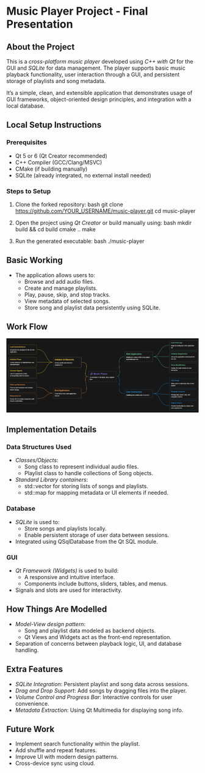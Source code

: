 # Music Player Project - Final Presentation

## About the Project

This is a *cross-platform music player* developed using *C++ with Qt* for the GUI and *SQLite* for data management. The player supports basic music playback functionality, user interaction through a GUI, and persistent storage of playlists and song metadata.

It’s a simple, clean, and extensible application that demonstrates usage of GUI frameworks, object-oriented design principles, and integration with a local database.

## Local Setup Instructions

### Prerequisites

- Qt 5 or 6 (Qt Creator recommended)
- C++ Compiler (GCC/Clang/MSVC)
- CMake (if building manually)
- SQLite (already integrated, no external install needed)

### Steps to Setup

1. Clone the forked repository:
   bash
   git clone https://github.com/YOUR_USERNAME/music-player.git
   cd music-player
   
2. Open the project using *Qt Creator* or build manually using:
   bash
   mkdir build && cd build
   cmake ..
   make
   
3. Run the generated executable:
   bash
   ./music-player
   

## Basic Working

- The application allows users to:
  - Browse and add audio files.
  - Create and manage playlists.
  - Play, pause, skip, and stop tracks.
  - View metadata of selected songs.
  - Store song and playlist data persistently using SQLite.

## Work Flow
  ![Main UI](MIND_MAP_MUSIC_PLAYER.png)


## Implementation Details

### Data Structures Used

- *Classes/Objects*:
  - Song class to represent individual audio files.
  - Playlist class to handle collections of Song objects.
- *Standard Library containers*:
  - std::vector for storing lists of songs and playlists.
  - std::map for mapping metadata or UI elements if needed.

### Database

- *SQLite* is used to:
  - Store songs and playlists locally.
  - Enable persistent storage of user data between sessions.
- Integrated using QSqlDatabase from the Qt SQL module.

### GUI

- *Qt Framework (Widgets)* is used to build:
  - A responsive and intuitive interface.
  - Components include buttons, sliders, tables, and menus.
- Signals and slots are used for interactivity.

## How Things Are Modelled

- *Model-View design pattern*:
  - Song and playlist data modeled as backend objects.
  - Qt Views and Widgets act as the front-end representation.
- Separation of concerns between playback logic, UI, and database handling.

## Extra Features

- *SQLite Integration*: Persistent playlist and song data across sessions.
- *Drag and Drop Support*: Add songs by dragging files into the player.
- *Volume Control and Progress Bar*: Interactive controls for user convenience.
- *Metadata Extraction*: Using Qt Multimedia for displaying song info.

## Future Work
- Implement search functionality within the playlist.
- Add shuffle and repeat features.
- Improve UI with modern design patterns.
- Cross-device sync using cloud.
